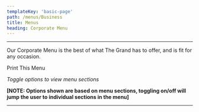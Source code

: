 ```yaml
---
templateKey: 'basic-page'
path: /menus/Business
title: Menus
heading: Corporate Menu
---
```

---

Our Corporate Menu is the best of what The Grand has to offer, and is fit for any occasion.

Print This Menu

_Toggle options to view menu sections_

**[NOTE: Options shown are based on menu sections, toggling on/off will jump the user to individual sections in the menu]**

---
